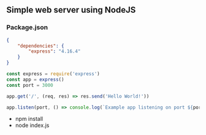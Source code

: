 ## Simple web server using NodeJS

### Package.json
```json
{
    "dependencies": {
        "express": "4.16.4"
    }
}
```

```javascript
const express = require('express')
const app = express()
const port = 3000

app.get('/', (req, res) => res.send('Hello World!'))

app.listen(port, () => console.log(`Example app listening on port ${port}!`))
```

* npm install
* node index.js
